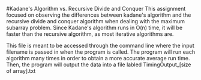 #Kadane's Algorithm vs. Recursive Divide and Conquer
This assignment focused on observing the differences between kadane's algorithm and the recursive divide and conquer
algorithm when dealing with the maximum subarray problem. 
Since Kadane's algorithm runs in O(n) time, it will be faster than the recursive algorithm, as most iterative algorithms are.

This file is meant to be accessed through the command line where the input filename is passed in when the program is called.
The program will run each algorithm many times in order to obtain a more accurate average run time. Then, the program will
output the data into a file labled TimingOutput_[size of array].txt